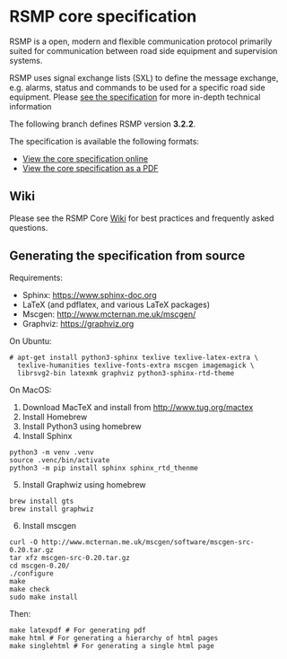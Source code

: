 # RSMP core specification

RSMP is a open, modern and flexible communication protocol primarily suited
for communication between road side equipment and supervision systems.

RSMP uses signal exchange lists (SXL) to define the message exchange, e.g.
alarms, status and commands to be used for a specific road side equipment.
Please [see the specification](https://rsmp-nordic.github.io/rsmp_specifications/core/3.2.2/applicability/sxl.html)
for more in-depth technical information

The following branch defines RSMP version **3.2.2**.

The specification is available the following formats:

* [View the core specification online](https://rsmp-nordic.github.io/rsmp_specifications/core/3.2.2/)
* [View the core specification as a PDF](https://github.com/rsmp-nordic/rsmp_core/releases/download/v3.2.2/rsmp-spec-3.2.2.pdf)


## Wiki
Please see the RSMP Core [Wiki](https://github.com/rsmp-nordic/rsmp_core/wiki)
for best practices and frequently asked questions.

## Generating the specification from source

Requirements:

- Sphinx: https://www.sphinx-doc.org
- LaTeX (and pdflatex, and various LaTeX packages)
- Mscgen: http://www.mcternan.me.uk/mscgen/
- Graphviz: https://graphviz.org

On Ubuntu:

```
# apt-get install python3-sphinx texlive texlive-latex-extra \
  texlive-humanities texlive-fonts-extra mscgen imagemagick \
  librsvg2-bin latexmk graphviz python3-sphinx-rtd-theme
```

On MacOS:

1. Download MacTeX and install from http://www.tug.org/mactex
2. Install Homebrew
3. Install Python3 using homebrew
4. Install Sphinx

```
python3 -m venv .venv
source .venc/bin/activate
python3 -m pip install sphinx sphinx_rtd_thenme
```

5. Install Graphwiz using homebrew
```
brew install gts
brew install graphwiz
```

6. Install mscgen

```
curl -O http://www.mcternan.me.uk/mscgen/software/mscgen-src-0.20.tar.gz
tar xfz mscgen-src-0.20.tar.gz 
cd mscgen-0.20/
./configure
make
make check
sudo make install
```

Then:

```
make latexpdf # For generating pdf
make html # For generating a hierarchy of html pages
make singlehtml # For generating a single html page
```

